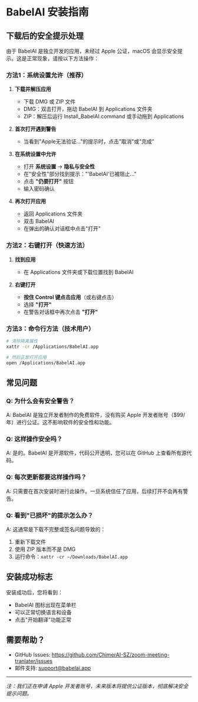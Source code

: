 # BabelAI 安装指南

## 下载后的安全提示处理

由于 BabelAI 是独立开发的应用，未经过 Apple 公证，macOS 会显示安全提示。这是正常现象，请按以下方法操作：

### 方法1：系统设置允许（推荐）

1. **下载并解压应用**
   - 下载 DMG 或 ZIP 文件
   - DMG：双击打开，拖动 BabelAI 到 Applications 文件夹
   - ZIP：解压后运行 Install_BabelAI.command 或手动拖到 Applications

2. **首次打开遇到警告**
   - 当看到"Apple无法验证..."的提示时，点击"取消"或"完成"

3. **在系统设置中允许**
   - 打开 **系统设置** → **隐私与安全性**
   - 在"安全性"部分找到提示："'BabelAI'已被阻止..."
   - 点击 **"仍要打开"** 按钮
   - 输入密码确认

4. **再次打开应用**
   - 返回 Applications 文件夹
   - 双击 BabelAI
   - 在弹出的确认对话框中点击"打开"

### 方法2：右键打开（快速方法）

1. **找到应用**
   - 在 Applications 文件夹或下载位置找到 BabelAI

2. **右键打开**
   - **按住 Control 键点击应用**（或右键点击）
   - 选择 **"打开"**
   - 在警告对话框中再次点击 **"打开"**

### 方法3：命令行方法（技术用户）

```bash
# 清除隔离属性
xattr -cr /Applications/BabelAI.app

# 然后正常打开应用
open /Applications/BabelAI.app
```

## 常见问题

### Q: 为什么会有安全警告？
A: BabelAI 是独立开发者制作的免费软件，没有购买 Apple 开发者账号（$99/年）进行公证。这不影响软件的安全性和功能。

### Q: 这样操作安全吗？
A: 是的。BabelAI 是开源软件，代码公开透明，您可以在 GitHub 上查看所有源代码。

### Q: 每次更新都要这样操作吗？
A: 只需要在首次安装时进行此操作。一旦系统信任了应用，后续打开不会再有警告。

### Q: 看到"已损坏"的提示怎么办？
A: 这通常是下载不完整或签名问题导致的：
1. 重新下载文件
2. 使用 ZIP 版本而不是 DMG
3. 运行命令：`xattr -cr ~/Downloads/BabelAI.app`

## 安装成功标志

安装成功后，您将看到：
- BabelAI 图标出现在菜单栏
- 可以正常切换语言和设备
- 点击"开始翻译"功能正常

## 需要帮助？

- GitHub Issues: https://github.com/ChimerAI-SZ/zoom-meeting-tranlater/issues
- 邮件支持: support@babelai.app

---

*注：我们正在申请 Apple 开发者账号，未来版本将提供公证版本，彻底解决安全提示问题。*